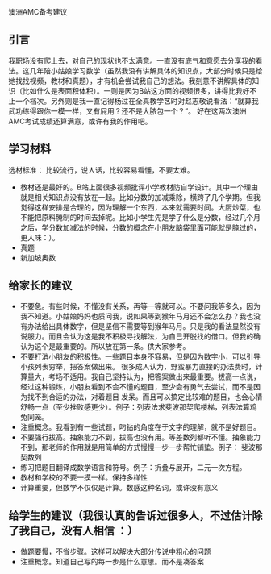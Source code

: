 澳洲AMC备考建议

## 引言

我职场没有爬上去，对自己的现状也不太满意。一直没有底气和意愿去分享我的看法。这几年陪小姑娘学习数学（虽然我没有讲解具体的知识点，大部分时候只是给她找找视频，教材和真题），才有机会尝试我自己的想法。我刻意不讲解具体的知识（比如什么是表面积体积）。一则是因为B站这方面的视频很多，讲得比我好不止一个档次。另外则是我一直记得杨过在全真教学艺时对赵志敬说看法：“就算我武功练得跟你一模一样，又有屁用？还不是大脓包一个？”。 好在这两次澳洲AMC考试成绩还算满意，或许有我的作用吧。


## 学习材料
选材标准： 比较流行，说人话，比较容易看懂，不要太难。
- 教材还是最好的。B站上面很多视频批评小学教材防自学设计。其中一个理由就是相关知识点没有放在一起。比如分数的加减乘除，横跨了几个学期。但我觉得这样安排是合理的，因为理解一个东西，本来就需要时间。大厨炒菜，也不能把原料腌制的时间去掉呢。比如小学生先是学了什么是分数，经过几个月之后，学分数加减法的时候，分数的概念在小朋友脑袋里面可能就是腌过的，更入味：）。
- 真题
- 新加坡奥数

## 给家长的建议
- 不要急。有些时候，不懂没有关系，再等一等就可以。不要问我等多久，因为我不知道。小姑娘妈妈也质问我，说如果等到猴年马月还不会怎么办？我也没有办法给出具体数字，但是坚信不需要等到猴年马月。只是我的看法显然没有说服力。而且会认为这是我不积极寻找解法，为自己开脱找的借口。但我的确认为这个是最重要的。所以放在第一条。供大家参考。  
- 不要打消小朋友的积极性。一些题目本身不容易，但是因为数字小，可以引导小孩列表穷举，把答案做出来。 很多成人认为，野蛮暴力直接的办法费时，计算量大，考场不适用。我自己坚持认为，把答案做出来最重要。拔高一点说，经过这种锻炼，小朋友看到不会不懂的题目，至少会有勇气去尝试，而不是因为找不到合适的办法，对着题目 发呆。而且可以搞定比较难的题目，也会心情舒畅一点（至少挫败感更少）。例子：列表法求斐波那契爬楼梯，列表法算鸡兔同笼。
- 注重概念。我看到有一些试题，叼钻的角度在于文字的理解，就不是好题目。
- 不要强行拔高。抽象能力不到，拔高也没有用。等差数列都听不懂。抽象能力不到，那老师的作用就是用简单的方式慢慢一步一步帮忙铺垫。例子： 斐波那契数列
- 练习把题目翻译成数学语言和符号。例子：折叠与展开，二元一次方程。
- 教材和学校的不要一摸一样。保持多样性
- 计算重要，但数学不仅仅是计算。数感这种名词，或许没有意义

## 给学生的建议（我很认真的告诉过很多人，不过估计除了我自己，没有人相信 ：）
- 做题要慢，不省步骤。这样可以解决大部分传说中粗心的问题
- 注重概念。知道自己写的每一步是什么意思。而不是凑答案
